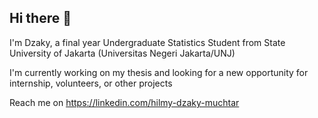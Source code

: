## Hi there 👋

I'm Dzaky, a final year Undergraduate Statistics Student from State University of Jakarta (Universitas Negeri Jakarta/UNJ)

I'm currently working on my thesis and looking for a new opportunity for internship, volunteers, or other projects

Reach me on https://linkedin.com/hilmy-dzaky-muchtar


<!--
**taraky25/taraky25** is a ✨ _special_ ✨ repository because its `README.md` (this file) appears on your GitHub profile.

Here are some ideas to get you started:

- 🔭 I’m currently working on ...
- 🌱 I’m currently learning ...
- 👯 I’m looking to collaborate on ...
- 🤔 I’m looking for help with ...
- 💬 Ask me about ...
- 📫 How to reach me: ...
- 😄 Pronouns: ...
- ⚡ Fun fact: ...
-->
